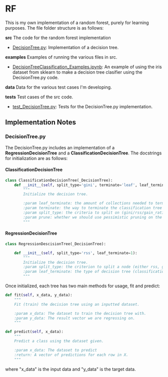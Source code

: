 # RF
This is my own implementation of a random forest, purely for learning purposes.  The file folder structure is as follows:

**src**
The code for the random forest implementation

* [DecisionTree.py](https://github.com/dadler6/RF/blob/master/src/DecisionTree.py): Implementation of a decision tree.

**examples**
Examples of running the various files in src.

* [DecisionTreeClassification\_Examples.ipynb](https://github.com/dadler6/RF/blob/master/examples/DecisionTreeClassfication_Examples.ipynb): An example of using the iris dataset from sklearn to make a decision tree clasifier using the DecisionTree.py code.

**data**
Data for the various test cases I'm developing.

**tests**
Test cases of the src code.

* [test\_DecisionTree.py](https://github.com/dadler6/RF/blob/master/tests/test_DecisionTree.py): Tests for the DecisionTree.py implementation.

## Implementation Notes

### DecisionTree.py

The DecisionTree.py includes an implementation of a **RegressionDecisionTree** and a **ClassificationDecisionTree**.  The docstrings for initialization are as follows:

#### ClassificationDecisionTree
```python
class ClassificationDecisionTree(_DecisionTree):
    def __init__(self, split_type='gini', terminate='leaf', leaf_terminate=1, prune=False):
        """
        Initialize the decision tree.

        :param leaf_terminate: the amount of collections needed to terminate the tree with a leaf (defaults to 1)
        :param terminate: the way to terminate the classification tree (leaf/pure)
        :param split_type: the criteria to split on (gini/rss/gain_ratio)
        :param prune: whether we should use pessimistic pruning on the tree
        """
```

#### RegressionDecisionTree
```python
class RegressionDescisionTree(_DecisionTree):

    def __init__(self, split_type='rss', leaf_terminate=1):
        """
        Initialize the decision tree.
        :param split_type: the criterion to split a node (either rss, gini, gain_ratio)
        :param leaf_terminate: the type of decision tree (classification or regression)
        """
```

Once initialized, each tree has two main methods for usage, fit and predict:

```python
def fit(self, x_data, y_data):
    """
    Fit (train) the decision tree using an inputted dataset.

    :param x_data: The dataset to train the decision tree with.
    :param y_data: The result vector we are regressing on.
    """

def predict(self, x_data):
    """
    Predict a class using the dataset given.

    :param x_data: The dataset to predict
    :return: A vector of predictions for each row in X.
    """
```

where "x\_data" is the input data and "y\_data" is the target data. 
